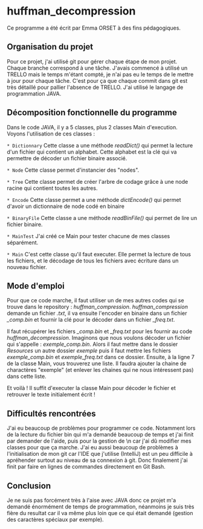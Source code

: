 # huffman_decompression

Ce programme a été écrit par Emma ORSET à des fins pédagogiques.

## Organisation du projet

Pour ce projet, j'ai utilisé git pour gérer chaque étape de mon projet. Chaque branche correspond à une tâche.
J'avais commencé à utilisé un TRELLO mais le temps m'étant compté, je n'ai pas eu le temps de le mettre à jour pour chaque tâche. C'est pour ça que chaque commit dans git est très détaillé pour pallier l'absence de TRELLO.
J'ai utilisé le langage de programmation JAVA.

## Décomposition fonctionnelle du programme

Dans le code JAVA, il y a 5 classes, plus 2 classes Main d'execution.
Voyons l'utilisation de ces classes :

`* Dictionnary`
Cette classe a une méthode _readDict()_ qui permet la lecture d'un fichier qui contient un alphabet. 
Cette alphabet est la clé qui va permettre de décoder un fichier binaire associé.

`* Node`
Cette classe permet d'instancier des "nodes".

`* Tree`
Cette classe permet de créer l'arbre de codage grâce à une node racine qui contient toutes les autres. 

`* Encode`
Cette classe permet a une méthode _dictEncode()_ qui permet d'avoir un dictionnaire de node codé en binaire

`* BinaryFile`
Cette classe a une méthode _readBinFile()_ qui permet de lire un fichier binaire.

`* MainTest`
J'ai créé ce Main pour tester chacune de mes classes séparément.

`* Main`
C'est cette classe qu'il faut executer. Elle permet la lecture de tous les fichiers, et le décodage de tous les fichiers avec écriture dans un nouveau fichier.

## Mode d'emploi

Pour que ce code marche, il faut utiliser un de mes autres codes qui se trouve dans le repository : _huffman_compression_.
_huffman_compression_ demande un fichier _.txt_, il va ensuite l'encoder en binaire dans un fichier _\_comp.bin_ et fournir la clé pour le décoder dans un fichier _\_freq.txt_.

Il faut récupérer les fichiers _\_comp.bin_ et _\_freq.txt_ pour les fournir au code _huffman_decompression_.
Imaginons que nous voulons décoder un fichier qui s'appelle : _exemple_comp.bin_.
Alors il faut mettre dans le dossier _Resources_ un autre dossier _exemple_ puis il faut mettre les fichiers _exemple_comp.bin_ et  _exemple_freq.txt_ dans ce dossier.
Ensuite, à la ligne 7 de la classe Main, vous trouverez une liste. Il faudra ajouter la chaine de charactères "exemple" (et enlever les chaines qui ne nous intéressent pas) dans cette liste.

Et voilà ! Il suffit d'executer la classe Main pour décoder le fichier et retrouver le texte initialement écrit !

## Difficultés rencontrées

J'ai eu beaucoup de problèmes pour programmer ce code. Notamment lors de la lecture du fichier bin qui m'a demandé beaucoup de temps et j'ai finit par demander de l'aide, puis pour la gestion de \n car j'ai dû modifier mes classes pour que ça marche. 
J'ai eu aussi beaucoup de problèmes à l'initialisation de mon git car l'IDE que j'utilise (IntelliJ) est un peu difficile à apréhender surtout au niveau de sa connexion à git. Donc finalement j'ai finit par faire en lignes de commandes directement en Git Bash.

## Conclusion

Je ne suis pas forcément très à l'aise avec JAVA donc ce projet m'a demandé énormément de temps de programmation, néanmoins je suis très fière du resultat car il va même plus loin que ce qui était demandé (gestion des caractères spéciaux par exemple).


